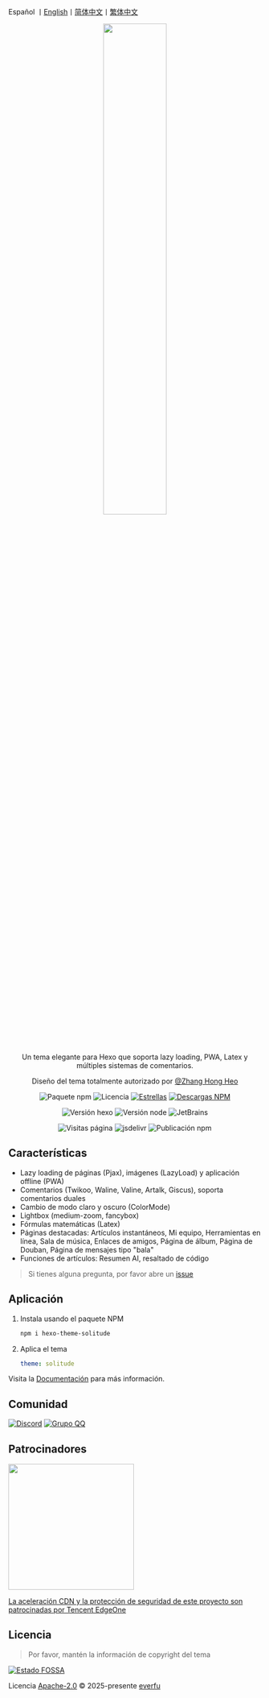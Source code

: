 Español 丨[English](README_en-US.md)丨[简体中文](README.md)丨[繁体中文](README_zh-Hant.md)

<div align="center">

<img width="50%" style="margin-bottom: 2vh" src=".github/logo.avif" />

Un tema elegante para Hexo que soporta lazy loading, PWA, Latex y múltiples sistemas de comentarios.

Diseño del tema totalmente autorizado por [@Zhang Hong Heo](https://github.com/zhheo)

![Paquete npm](https://img.shields.io/npm/v/hexo-theme-solitude)
![Licencia](https://img.shields.io/github/license/everfu/hexo-theme-solitude?color=FF5531)
[![Estrellas](https://img.shields.io/github/stars/everfu/hexo-theme-solitude)](https://github.com/everfu/hexo-theme-solitude/stargazers)
[![Descargas NPM](https://img.shields.io/npm/d18m/hexo-theme-solitude)](https://www.npmjs.com/package/hexo-theme-solitude)

![Versión hexo](https://img.shields.io/badge/hexo-7.0.0+-blue?logo=hexo&logoColor=white)
![Versión node](https://img.shields.io/badge/node-14.0.0+-white?logo=node.js&logoColor=white)
![JetBrains](https://img.shields.io/badge/jetbrains-support-white?logo=jetbrains)

![Visitas página](https://komarev.com/ghpvc/?username=hexo-theme-solitude&color=blue)
![jsdelivr](https://img.shields.io/jsdelivr/npm/hd/hexo-theme-solitude)
![Publicación npm](https://img.shields.io/github/actions/workflow/status/everfu/hexo-theme-solitude/npm-publish.yml)

</div>

## Características

- Lazy loading de páginas (Pjax), imágenes (LazyLoad) y aplicación offline (PWA)
- Comentarios (Twikoo, Waline, Valine, Artalk, Giscus), soporta comentarios duales
- Cambio de modo claro y oscuro (ColorMode)
- Lightbox (medium-zoom, fancybox)
- Fórmulas matemáticas (Latex)
- Páginas destacadas: Artículos instantáneos, Mi equipo, Herramientas en línea, Sala de música, Enlaces de amigos, Página de álbum, Página de Douban, Página de mensajes tipo "bala"
- Funciones de artículos: Resumen AI, resaltado de código

> Si tienes alguna pregunta, por favor abre un [issue](https://github.com/everfu/hexo-theme-solitude/issues)

## Aplicación

1. Instala usando el paquete NPM

    ```bash
    npm i hexo-theme-solitude
    ```

2. Aplica el tema

    ```yaml
    theme: solitude
    ```

Visita la [Documentación](https://solitude.js.org/) para más información.

## Comunidad

[![Discord](https://img.shields.io/discord/1266610921942548553?logo=discord&label=discord&logoColor=white)](https://discord.gg/HZXAnK4Sut)
[![Grupo QQ](https://img.shields.io/badge/QQ%20Group-948375336-FFD700?logo=Tencent-QQ&logoColor=white)](https://qm.qq.com/q/mxfomMvJPG)

## Patrocinadores

<a href="https://edgeone.ai/zh?from=github">
    <img src="./.github/edgeone.avif" width="250">
</a>

[La aceleración CDN y la protección de seguridad de este proyecto son patrocinadas por Tencent EdgeOne](https://edgeone.ai/zh?from=github)

## Licencia

> Por favor, mantén la información de copyright del tema

[![Estado FOSSA](https://app.fossa.com/api/projects/git%2Bgithub.com%2Fvalor-x%2Fhexo-theme-solitude.svg?type=small)](https://app.fossa.com/projects/git%2Bgithub.com%2Fvalor-x%2Fhexo-theme-solitude?ref=badge_large)

Licencia [Apache-2.0](./LICENSE) &copy; 2025-presente [everfu](https://github.com/everfu)